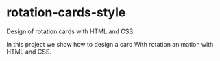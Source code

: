 # rotation-cards-style
Design of rotation cards with HTML and CSS.

In this project we show how to design a card
With rotation animation with HTML and CSS.
